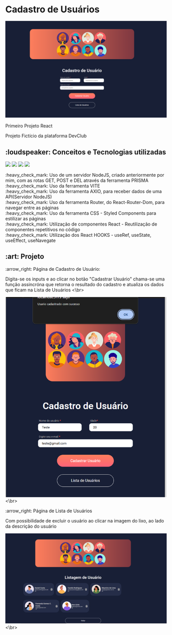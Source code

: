 <h1>Cadastro de Usuários</h1>

<img src="https://github.com/danielcoosta1/cadastro-usuario/blob/develop/src/assets/exemplo_readme.PNG?raw=true">


<p>Primeiro Projeto React</p>
<p>Projeto Fictício da plataforma DevClub</p>

<h2>:loudspeaker: Conceitos e Tecnologias utilizadas</h2>
<p>
<img src="https://img.shields.io/badge/JavaScript-F7DF1E?style=for-the-badge&logo=javascript&logoColor=black">
<img src="https://img.shields.io/badge/HTML5-E34F26?style=for-the-badge&logo=html5&logoColor=white">
<img src="https://img.shields.io/badge/CSS-239120?&style=for-the-badge&logo=css3&logoColor=white">
<img src="https://img.shields.io/badge/React-20232A?style=for-the-badge&logo=react&logoColor=61DAFB">
</p>


<p>
:heavy_check_mark: Uso de um servidor NodeJS, criado anteriormente por mim, com as rotas GET, POST e DEL  através da ferramenta PRISMA</br>
:heavy_check_mark: Uso da ferramenta VITE</br>
:heavy_check_mark: Uso da ferramenta AXIO, para receber dados de uma API(Servidor NodeJS)</br>
:heavy_check_mark: Uso da ferramenta Router, do React-Router-Dom, para navegar entre as páginas </br>
:heavy_check_mark: Uso da ferramenta CSS - Styled Components para estilizar as páginas</br>
:heavy_check_mark: Utilização de componentes React - Reutilização de componentes repetitivos no código</br>
:heavy_check_mark: Utilização dos React HOOKS - useRef, useState, useEffect, useNavegate</br>
</p>


<h2> :art:  Projeto</h2>

<p>:arrow_right: Página de Cadastro de Usuário:</p>
<p>Digita-se os inputs e ao clicar no botão "Cadastrar Usuário" chama-se uma função assincróna que retorna o resultado do cadastro e atualiza os dados que ficam na Lista de Usuários <\br></p>

<img src="https://github.com/danielcoosta1/cadastro-usuario/blob/develop/src/assets/exemplo3_readme.PNG?raw=true"><\br>

<p>:arrow_right: Página de Lista de Usuários</p>
<p>Com possibilidade de excluir o usuário ao clicar na imagem do lixo, ao lado da descrição do usuário</p>

<img src="https://github.com/danielcoosta1/cadastro-usuario/blob/develop/src/assets/exemplo2_readme.PNG?raw=true"><\br>






